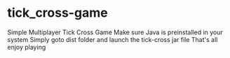 # tick_cross-game
Simple Multiplayer Tick Cross Game
Make sure Java is preinstalled in your system
Simply goto dist folder and launch the tick-cross jar file
That's all enjoy playing

